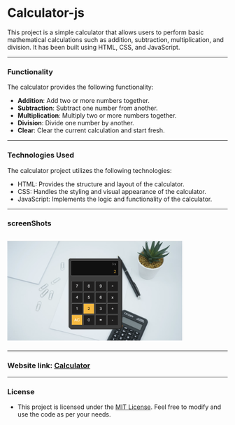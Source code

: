 # Calculator-js

This project is a simple calculator that allows users to perform basic mathematical calculations such as addition, subtraction, multiplication, and division. It has been built using HTML, CSS, and JavaScript.

---

### Functionality

The calculator provides the following functionality:

- **Addition**: Add two or more numbers together.
- **Subtraction**: Subtract one number from another.
- **Multiplication**: Multiply two or more numbers together.
- **Division**: Divide one number by another.
- **Clear**: Clear the current calculation and start fresh.

---

### Technologies Used

The calculator project utilizes the following technologies:

- HTML: Provides the structure and layout of the calculator.
- CSS: Handles the styling and visual appearance of the calculator.
- JavaScript: Implements the logic and functionality of the calculator.

---

### screenShots

## <img src="./images/1.png" width=400px/>

---

### Website link: [Calculator](https://subtle-concha-cdbf93.netlify.app/)

---

### License

- This project is licensed under the [MIT License](https://opensource.org/license/mit/). Feel free to modify and use the code as per your needs.
